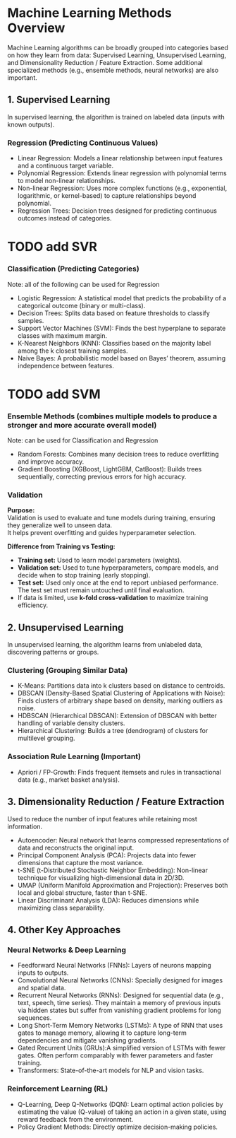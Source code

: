 # Machine Learning Methods Overview

Machine Learning algorithms can be broadly grouped into categories based on how they learn from data: Supervised Learning, Unsupervised Learning, and Dimensionality Reduction / Feature Extraction. Some additional specialized methods (e.g., ensemble methods, neural networks) are also important.

## 1. Supervised Learning
In supervised learning, the algorithm is trained on labeled data (inputs with known outputs).

### Regression (Predicting Continuous Values)
- Linear Regression: Models a linear relationship between input features and a continuous target variable.
- Polynomial Regression: Extends linear regression with polynomial terms to model non-linear relationships.
- Non-linear Regression: Uses more complex functions (e.g., exponential, logarithmic, or kernel-based) to capture relationships beyond polynomial.
- Regression Trees: Decision trees designed for predicting continuous outcomes instead of categories.
# TODO add SVR

### Classification (Predicting Categories)
Note: all of the following can be used for Regression

- Logistic Regression: A statistical model that predicts the probability of a categorical outcome (binary or multi-class).
- Decision Trees: Splits data based on feature thresholds to classify samples.
- Support Vector Machines (SVM): Finds the best hyperplane to separate classes with maximum margin.
- K-Nearest Neighbors (KNN): Classifies based on the majority label among the k closest training samples.
- Naive Bayes: A probabilistic model based on Bayes’ theorem, assuming independence between features.
# TODO add SVM

### Ensemble Methods (combines multiple models to produce a stronger and more accurate overall model)
Note: can be used for Classification and Regression

- Random Forests: Combines many decision trees to reduce overfitting and improve accuracy.
- Gradient Boosting (XGBoost, LightGBM, CatBoost): Builds trees sequentially, correcting previous errors for high accuracy.

### Validation
**Purpose:**  
Validation is used to evaluate and tune models during training, ensuring they generalize well to unseen data.  
It helps prevent overfitting and guides hyperparameter selection.

**Difference from Training vs Testing:**

- **Training set:** Used to learn model parameters (weights).
- **Validation set:** Used to tune hyperparameters, compare models, and decide when to stop training (early stopping).
- **Test set:** Used only once at the end to report unbiased performance. The test set must remain untouched until final evaluation.
- If data is limited, use **k-fold cross-validation** to maximize training efficiency.

## 2. Unsupervised Learning
In unsupervised learning, the algorithm learns from unlabeled data, discovering patterns or groups.

### Clustering (Grouping Similar Data)
- K-Means: Partitions data into k clusters based on distance to centroids.
- DBSCAN (Density-Based Spatial Clustering of Applications with Noise): Finds clusters of arbitrary shape based on density, marking outliers as noise.
- HDBSCAN (Hierarchical DBSCAN): Extension of DBSCAN with better handling of variable density clusters.
- Hierarchical Clustering: Builds a tree (dendrogram) of clusters for multilevel grouping.

### Association Rule Learning (Important)
- Apriori / FP-Growth: Finds frequent itemsets and rules in transactional data (e.g., market basket analysis).

## 3. Dimensionality Reduction / Feature Extraction
Used to reduce the number of input features while retaining most information.

- Autoencoder: Neural network that learns compressed representations of data and reconstructs the original input.
- Principal Component Analysis (PCA): Projects data into fewer dimensions that capture the most variance.
- t-SNE (t-Distributed Stochastic Neighbor Embedding): Non-linear technique for visualizing high-dimensional data in 2D/3D.
- UMAP (Uniform Manifold Approximation and Projection): Preserves both local and global structure, faster than t-SNE.
- Linear Discriminant Analysis (LDA): Reduces dimensions while maximizing class separability.

## 4. Other Key Approaches

### Neural Networks & Deep Learning
- Feedforward Neural Networks (FNNs): Layers of neurons mapping inputs to outputs.
- Convolutional Neural Networks (CNNs): Specially designed for images and spatial data.
- Recurrent Neural Networks (RNNs): Designed for sequential data (e.g., text, speech, time series). They maintain a memory of previous inputs via hidden states but suffer from vanishing gradient problems for long sequences.
- Long Short-Term Memory Networks (LSTMs): A type of RNN that uses gates to manage memory, allowing it to capture long-term dependencies and mitigate vanishing gradients.
- Gated Recurrent Units (GRUs):A simplified version of LSTMs with fewer gates. Often perform comparably with fewer parameters and faster training.
- Transformers: State-of-the-art models for NLP and vision tasks.

### Reinforcement Learning (RL)
- Q-Learning, Deep Q-Networks (DQN): Learn optimal action policies by estimating the value (Q-value) of taking an action in a given state, using reward feedback from the environment.
- Policy Gradient Methods: Directly optimize decision-making policies.